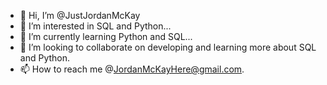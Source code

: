 - 👋 Hi, I’m @JustJordanMcKay
- 👀 I’m interested in SQL and Python...
- 🌱 I’m currently learning Python and SQL...
- 💞️ I’m looking to collaborate on developing and learning more about SQL and Python.
- 📫 How to reach me @JordanMcKayHere@gmail.com.

<!---
JustJordanMcKay/JustJordanMcKay is a ✨ special ✨ repository because its `README.md` (this file) appears on your GitHub profile.
You can click the Preview link to take a look at your changes.
--->
